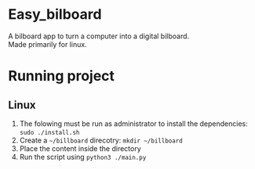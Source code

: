 # Easy_bilboard
A bilboard app to turn a computer into a digital bilboard.  
Made primarily for linux.

# Running project
## Linux
1. The folowing must be run as administrator to install the dependencies:  
`sudo ./install.sh`
2. Create a `~/billboard` direcotry: `mkdir ~/billboard`
3. Place the content inside the directory
4. Run the script using `python3 ./main.py`